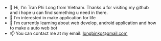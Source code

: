 - 👋 Hi, I’m Tran Phi Long from Vietnam.
     Thanks u for visiting my github and i hope u can find something u need in there.
- 👀 I’m interested in make application for life 
- 🌱 I’m currently learning about web develop, android application and how to make a auto web bot
- 📫 You can contact me at my email: longbinkg@gmail.com 
